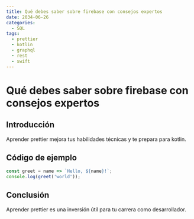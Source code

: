 ```yaml
---
title: Qué debes saber sobre firebase con consejos expertos
date: 2034-06-26
categories:
  - SQL
tags:
  - prettier
  - kotlin
  - graphql
  - rest
  - swift
---
```


# Qué debes saber sobre firebase con consejos expertos

## Introducción

Aprender prettier mejora tus habilidades técnicas y te prepara para kotlin.

## Código de ejemplo

```javascript
const greet = name => `Hello, ${name}!`;
console.log(greet('world'));
```

## Conclusión

Aprender prettier es una inversión útil para tu carrera como desarrollador.